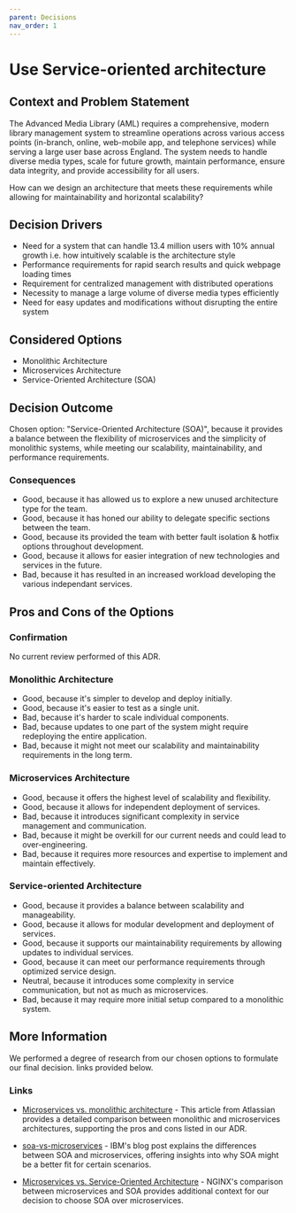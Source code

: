 ```yaml
---
parent: Decisions
nav_order: 1
---
```


# Use Service-oriented architecture

## Context and Problem Statement

The Advanced Media Library (AML) requires a comprehensive, modern library management system to streamline operations across various access points (in-branch, online, web-mobile app, and telephone services) while serving a large user base across England. The system needs to handle diverse media types, scale for future growth, maintain performance, ensure data integrity, and provide accessibility for all users.

How can we design an architecture that meets these requirements while allowing for maintainability and horizontal scalability?

## Decision Drivers

- Need for a system that can handle 13.4 million users with 10% annual growth i.e. how intuitively scalable is the architecture style
- Performance requirements for rapid search results and quick webpage loading times
- Requirement for centralized management with distributed operations
- Necessity to manage a large volume of diverse media types efficiently
- Need for easy updates and modifications without disrupting the entire system

## Considered Options

- Monolithic Architecture
- Microservices Architecture
- Service-Oriented Architecture (SOA)

## Decision Outcome

Chosen option: "Service-Oriented Architecture (SOA)", because it provides a balance between the flexibility of microservices and the simplicity of monolithic systems, while meeting our scalability, maintainability, and performance requirements.

### Consequences

- Good, because it has allowed us to explore a new unused architecture type for the team.
- Good, because it has honed our ability to delegate specific sections between the team.
- Good, because its provided the team with better fault isolation & hotfix options throughout development.
- Good, because it allows for easier integration of new technologies and services in the future.
- Bad, because it has resulted in an increased workload developing the various independant services.

## Pros and Cons of the Options

### Confirmation

No current review performed of this ADR.

### Monolithic Architecture

- Good, because it's simpler to develop and deploy initially.
- Good, because it's easier to test as a single unit.
- Bad, because it's harder to scale individual components.
- Bad, because updates to one part of the system might require redeploying the entire application.
- Bad, because it might not meet our scalability and maintainability requirements in the long term.

### Microservices Architecture

- Good, because it offers the highest level of scalability and flexibility.
- Good, because it allows for independent deployment of services.
- Bad, because it introduces significant complexity in service management and communication.
- Bad, because it might be overkill for our current needs and could lead to over-engineering.
- Bad, because it requires more resources and expertise to implement and maintain effectively.

### Service-oriented Architecture

- Good, because it provides a balance between scalability and manageability.
- Good, because it allows for modular development and deployment of services.
- Good, because it supports our maintainability requirements by allowing updates to individual services.
- Good, because it can meet our performance requirements through optimized service design.
- Neutral, because it introduces some complexity in service communication, but not as much as microservices.
- Bad, because it may require more initial setup compared to a monolithic system.

## More Information

We performed a degree of research from our chosen options to formulate our final decision. links provided below.

### Links

- [Microservices vs. monolithic architecture](https://www.atlassian.com/microservices/microservices-architecture/microservices-vs-monolith) - This article from Atlassian provides a detailed comparison between monolithic and microservices architectures, supporting the pros and cons listed in our ADR.

- [soa-vs-microservices](https://www.ibm.com/think/topics/soa-vs-microservices) - IBM's blog post explains the differences between SOA and microservices, offering insights into why SOA might be a better fit for certain scenarios.

- [Microservices vs. Service-Oriented Architecture](https://www.f5.com/content/dam/f5/corp/global/pdf/ebooks/Microservices_vs_SOA_NGINX.pdf) - NGINX's comparison between microservices and SOA provides additional context for our decision to choose SOA over microservices.
